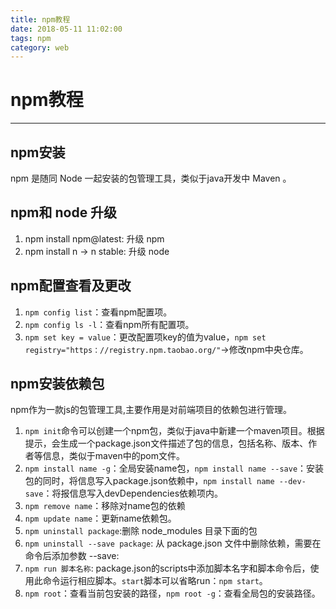 ```yaml
---
title: npm教程
date: 2018-05-11 11:02:00
tags: npm
category: web
---
```


# npm教程
---------

## npm安装
npm 是随同 Node 一起安装的包管理工具，类似于java开发中 Maven 。

## npm和 node 升级
1. npm install npm@latest: 升级 npm
2. npm install n  ->  n stable: 升级 node 

## npm配置查看及更改
1. `npm config list`：查看npm配置项。
2. `npm config ls -l`：查看npm所有配置项。
3. `npm set key = value`：更改配置项key的值为value，`npm set registry="https：//registry.npm.taobao.org/"`->修改npm中央仓库。

## npm安装依赖包
npm作为一款js的包管理工具,主要作用是对前端项目的依赖包进行管理。

1. `npm init`命令可以创建一个npm包，类似于java中新建一个maven项目。根据提示，会生成一个package.json文件描述了包的信息，包括名称、版本、作者等信息，类似于maven中的pom文件。
2. `npm install name -g`：全局安装name包，`npm install name --save`：安装包的同时，将信息写入package.json依赖中，`npm install name --dev-save`：将报信息写入devDependencies依赖项内。
3. `npm remove name`：移除对name包的依赖
4. `npm update name`：更新name依赖包。
5. `npm uninstall package`:删除 node_modules 目录下面的包
6. `npm uninstall --save package`: 从 package.json 文件中删除依赖，需要在命令后添加参数 --save:
7. `npm run 脚本名称`: package.json的scripts中添加脚本名字和脚本命令后，使用此命令运行相应脚本。`start`脚本可以省略run：`npm start`。
8. `npm root`：查看当前包安装的路径，`npm root -g`：查看全局包的安装路径。
